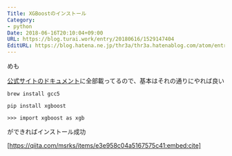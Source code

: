 ```yaml
---
Title: XGBoostのインストール
Category:
- python
Date: 2018-06-16T20:10:04+09:00
URL: https://blog.turai.work/entry/20180616/1529147404
EditURL: https://blog.hatena.ne.jp/thr3a/thr3a.hatenablog.com/atom/entry/17391345971654761574
---
```


めも

[公式サイトのドキュメント](http://xgboost.readthedocs.io/en/latest/build.html)に全部載ってるので、基本はそれの通りにやれば良い

```
brew install gcc5
```

```
pip install xgboost
```

```
>>> import xgboost as xgb
```

ができればインストール成功

[https://qiita.com/msrks/items/e3e958c04a5167575c41:embed:cite]

